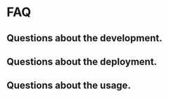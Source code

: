# FAQ

## Questions about the development.

## Questions about the deployment.

## Questions about the usage.